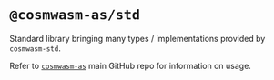 # `@cosmwasm-as/std`

Standard library bringing many types / implementations provided by `cosmwasm-std`.

Refer to [`cosmwasm-as`](https://github.com/terran-one/cosmwasm-as) main GitHub repo for information on usage.
